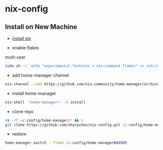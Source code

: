 # nix-config

## Install on New Machine

- [install nix](https://nixos.org/download/)

- enable flakes

multi-user

```sh
sudo sh -c 'echo "experimental-features = nix-command flakes" >> /etc/nix/nix.conf'
```

- add home-manager channel

```sh
nix-channel --add https://github.com/nix-community/home-manager/archive/master.tar.gz home-manager && nix-channel --update
```

- install home-manager

```sh
nix-shell '<home-manager>' -A install
```

- clone repo

```sh
rm -rf ~/.config/home-manager/* && \
git clone https://github.com/sharpchen/nix-config.git ~/.config/home-manager/
```

- restore

```sh
home-manager switch --flake ~/.config/home-manager#$USER
```

